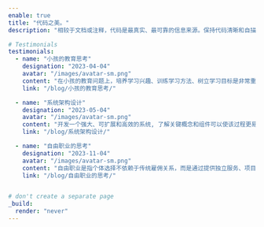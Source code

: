 ```yaml
---
enable: true
title: "代码之美。"
description: "相较于文档或注释，代码是最真实、最可靠的信息来源。保持代码清晰和自描述性。"

# Testimonials
testimonials:
  - name: "小孩的教育思考"
    designation: "2023-04-04"
    avatar: "/images/avatar-sm.png"
    content: "在小孩的教育问题上，培养学习兴趣、训练学习方法、树立学习目标是非常重要的。"
    link: "/blog/小孩的教育思考/"

  - name: "系统架构设计"
    designation: "2023-05-04"
    avatar: "/images/avatar-sm.png"
    content: "开发一个强大、可扩展和高效的系统, 了解关键概念和组件可以使该过程更易于管理。"
    link: "/blog/系统架构设计/"

  - name: "自由职业的思考"
    designation: "2023-11-04"
    avatar: "/images/avatar-sm.png"
    content: "自由职业是指个体选择不依赖于传统雇佣关系，而是通过提供独立服务、项目或产品来获取收入。"
    link: "/blog/自由职业的思考/"


# don't create a separate page
_build:
  render: "never"
---
```

